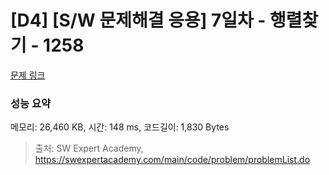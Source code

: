 # [D4] [S/W 문제해결 응용] 7일차 - 행렬찾기 - 1258 

[문제 링크](https://swexpertacademy.com/main/code/problem/problemDetail.do?contestProbId=AV18LoAqItcCFAZN) 

### 성능 요약

메모리: 26,460 KB, 시간: 148 ms, 코드길이: 1,830 Bytes



> 출처: SW Expert Academy, https://swexpertacademy.com/main/code/problem/problemList.do